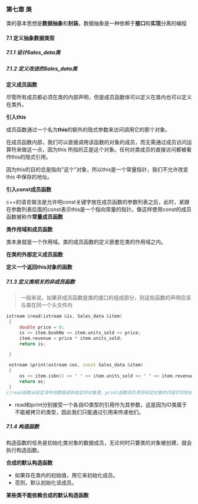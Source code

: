 ### 第七章	类

类的基本思想是**数据抽象**和**封装**。数据抽象是一种依赖于**接口**和**实现**分离的编程

#### 7.1	定义抽象数据类型

##### 7.1.1	设计Sales_data类

##### 7.1.2	定义改进的Sales_data类

**定义成员函数**

尽管所有成员都必须在类的内部声明，但是成员函数体可以定义在类内也可以定义在类外。

**引入this**

成员函数通过一个名为**this**的额外的隐式参数来访问调用它的那个对象。

在成员函数内部，我们可以直接调用该函数的对象的成员，而无需通过成员访问运算符来做这一点，因为this 所指的正是这个对象。任何对类成员的直接访问都被看作this的隐式引用。

因为this的目的总是指向"这个"对象，所以this是一个常量指针，我们不允许改变this 中保存的地址。

**引入const成员函数**

c++的语言做法是允许吧const关键字放在成员函数的参数列表之后，此时，紧跟在参数列表后面的const表示this是一个指向常量的指针。像这样使用const的成员函数被称作**常量成员函数**

**类作用域和成员函数**

类本身就是一个作用域。类的成员函数的定义嵌套在类的作用域之内。

**在类的外部定义成员函数**

**定义一个返回this对象的函数**

##### 7.1.3	定义类相关的非成员函数

> 一般来说，如果非成员函数是类的接口的组成部分，则这些函数的声明应该与类在同一个头文件内

```c++
istream &read(istream &is, Sales_data &item)
 {
     double price = 0;
     is >> item.bookNo >> item.units_sold >> price;
     item.revenue = price * item.units_sold;
     return is;

 }

 ostream &print(ostream &os, const Sales_data &item)
 {
     os << item.isbn() << " " << item.units_sold << " " << item.revenue << "  " << item.avg_price();
     return os;
 }
//read函数从给定流中将数据读到给定的对象里，print函数则负责将给定对象的内容打印到给定流中
```

- read和print分别接受一个各自IO类型的引用作为其参数，这是因为IO类属于不能被拷贝的类型，因此我们只能通过引用来传递他们。

##### 7.1.4	构造函数

构造函数的任务是初始化类对象的数据成员，无论何时只要类的对象被创建，就会执行构造函数。

**合成的默认构造函数**

- 如果存在类内的初始值，用它来初始化成员。
- 否则，默认初始化该成员。

**某些类不能依赖合成的默认构造函数**

